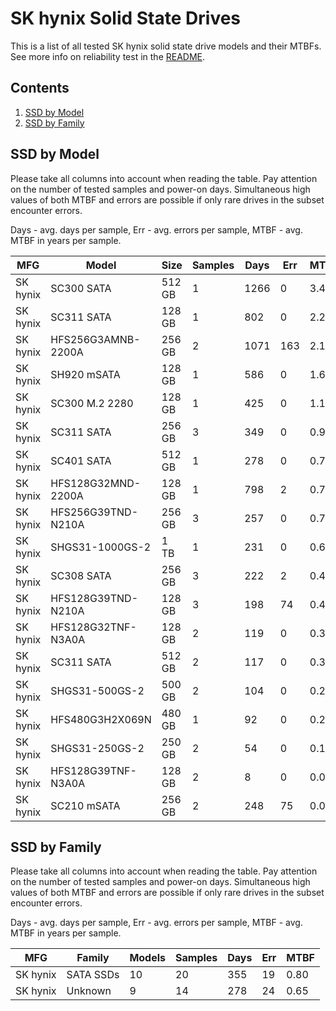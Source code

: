 SK hynix Solid State Drives
===========================

This is a list of all tested SK hynix solid state drive models and their MTBFs. See
more info on reliability test in the [README](https://github.com/bsdhw/SMART).

Contents
--------

1. [ SSD by Model  ](#ssd-by-model)
2. [ SSD by Family ](#ssd-by-family)

SSD by Model
------------

Please take all columns into account when reading the table. Pay attention on the
number of tested samples and power-on days. Simultaneous high values of both MTBF
and errors are possible if only rare drives in the subset encounter errors.

Days - avg. days per sample,
Err  - avg. errors per sample,
MTBF - avg. MTBF in years per sample.

| MFG       | Model              | Size   | Samples | Days  | Err   | MTBF |
|-----------|--------------------|--------|---------|-------|-------|------|
| SK hynix  | SC300 SATA         | 512 GB | 1       | 1266  | 0     | 3.47   |
| SK hynix  | SC311 SATA         | 128 GB | 1       | 802   | 0     | 2.20   |
| SK hynix  | HFS256G3AMNB-2200A | 256 GB | 2       | 1071  | 163   | 2.12   |
| SK hynix  | SH920 mSATA        | 128 GB | 1       | 586   | 0     | 1.61   |
| SK hynix  | SC300 M.2 2280     | 128 GB | 1       | 425   | 0     | 1.17   |
| SK hynix  | SC311 SATA         | 256 GB | 3       | 349   | 0     | 0.96   |
| SK hynix  | SC401 SATA         | 512 GB | 1       | 278   | 0     | 0.76   |
| SK hynix  | HFS128G32MND-2200A | 128 GB | 1       | 798   | 2     | 0.73   |
| SK hynix  | HFS256G39TND-N210A | 256 GB | 3       | 257   | 0     | 0.71   |
| SK hynix  | SHGS31-1000GS-2    | 1 TB   | 1       | 231   | 0     | 0.63   |
| SK hynix  | SC308 SATA         | 256 GB | 3       | 222   | 2     | 0.48   |
| SK hynix  | HFS128G39TND-N210A | 128 GB | 3       | 198   | 74    | 0.45   |
| SK hynix  | HFS128G32TNF-N3A0A | 128 GB | 2       | 119   | 0     | 0.33   |
| SK hynix  | SC311 SATA         | 512 GB | 2       | 117   | 0     | 0.32   |
| SK hynix  | SHGS31-500GS-2     | 500 GB | 2       | 104   | 0     | 0.29   |
| SK hynix  | HFS480G3H2X069N    | 480 GB | 1       | 92    | 0     | 0.25   |
| SK hynix  | SHGS31-250GS-2     | 250 GB | 2       | 54    | 0     | 0.15   |
| SK hynix  | HFS128G39TNF-N3A0A | 128 GB | 2       | 8     | 0     | 0.02   |
| SK hynix  | SC210 mSATA        | 256 GB | 2       | 248   | 75    | 0.02   |

SSD by Family
-------------

Please take all columns into account when reading the table. Pay attention on the
number of tested samples and power-on days. Simultaneous high values of both MTBF
and errors are possible if only rare drives in the subset encounter errors.

Days - avg. days per sample,
Err  - avg. errors per sample,
MTBF - avg. MTBF in years per sample.

| MFG       | Family                 | Models | Samples | Days  | Err   | MTBF |
|-----------|------------------------|--------|---------|-------|-------|------|
| SK hynix  | SATA SSDs              | 10     | 20      | 355   | 19    | 0.80   |
| SK hynix  | Unknown                | 9      | 14      | 278   | 24    | 0.65   |
